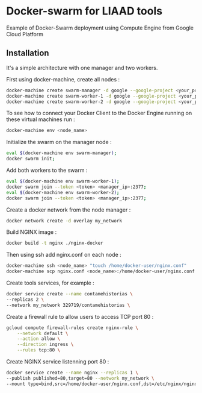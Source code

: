 # Docker-swarm for LIAAD tools

Example of Docker-Swarm deployment using Compute Engine from Google Cloud Platform

## Installation
It's a simple architecture with one manager and two workers.

First using docker-machine, create all nodes :

```bash
docker-machine create swarm-manager -d google --google-project <your_project>
docker-machine create swarm-worker-1 -d google --google-project <your_project>
docker-machine create swarm-worker-2 -d google --google-project <your_project>
```
To see how to connect your Docker Client to the Docker Engine running on these virtual machines run :
```bash
docker-machine env <node_name>
```
Initialize the swarm on the manager node : 
```bash
eval $(docker-machine env swarm-manager);
docker swarm init;
```
Add both workers to the swarm :
```bash
eval $(docker-machine env swarm-worker-1);
docker swarm join --token <token> <manager_ip>:2377;
eval $(docker-machine env swarm-worker-2);
docker swarm join --token <token> <manager_ip>:2377;
```
Create a docker network from the node manager :
```bash
docker network create -d overlay my_network
```
Build NGINX image :
```bash
docker build -t nginx ./nginx-docker
```
Then using ssh add nginx.conf on each node :
```bash
docker-machine ssh <node_name> "touch /home/docker-user/nginx.conf"
docker-machine scp nginx.conf <node_name>:/home/docker-user/nginx.conf
```
Create tools services, for example :
```bash
docker service create --name contamehistorias \
--replicas 2 \
--network my_network 329719/contamehistorias \
```
Create a firewall rule to allow users to access TCP port 80 : 
```bash
gcloud compute firewall-rules create nginx-rule \
    --network default \
    --action allow \
    --direction ingress \
    --rules tcp:80 \
```
Create NGINX service listenning port 80 :
```bash
docker service create --name nginx --replicas 1 \ 
--publish published=80,target=80 --network my_network \  
--mount type=bind,src=/home/docker-user/nginx.conf,dst=/etc/nginx/nginx.conf nginx \
```

